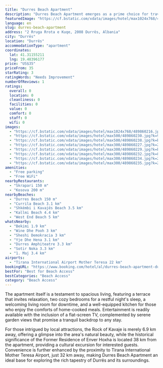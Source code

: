 ```yaml
---
title: "Durres Beach Apartment"
description: "Durres Beach Apartment emerges as a prime choice for travelers seeking comfort and convenience in Durrës, located just a short 600-meter stroll from the pristine Durres Beach and within a manageable distance of 38 km from the historic Skanderbeg Square."
featuredImage: "https://cf.bstatic.com/xdata/images/hotel/max1024x768/489860216.jpg?k=36e3ef108b208476d1a8956209145397f2cee9455e3671cdbfb6e50a06862956&o=&hp=1"
language: en
slug: durres-beach-apartment
address: "2 Rruga Rrota e Kuqe, 2008 Durrës, Albania"
city: "Durrës"
location: "Durrës"
accommodationType: "apartment"
coordinates:
  lat: 41.31155211
  lng: 19.48396177
price: "US$35"
priceFrom: 35
starRating: 3
ratingWords: "Needs Improvement"
numberOfReviews: 1
ratings:
  overall: 0
  location: 0
  cleanliness: 0
  facilities: 0
  value: 0
  comfort: 0
  staff: 0
  wifi: 0
images:
  - "https://cf.bstatic.com/xdata/images/hotel/max1024x768/489860216.jpg?k=36e3ef108b208476d1a8956209145397f2cee9455e3671cdbfb6e50a06862956&o=&hp=1"
  - "https://cf.bstatic.com/xdata/images/hotel/max500/489860230.jpg?k=9ecc9088784d5eb61089bbc711ba98365efb916b2f1aa70772d0b57d31738a8f&o=&hp=1"
  - "https://cf.bstatic.com/xdata/images/hotel/max500/489860238.jpg?k=b247c6896693ccb7ef5cf912e8bffaa1ee883bec897b854555b7a78de918d1a8&o=&hp=1"
  - "https://cf.bstatic.com/xdata/images/hotel/max300/489860227.jpg?k=2af6685da5c010e27adabd6e902a7993465d3f1a63bceb7a46a67d9d68079d14&o=&hp=1"
  - "https://cf.bstatic.com/xdata/images/hotel/max300/489860229.jpg?k=b17ede5fd4f088690b2a54789e75bf503f82c8d1bd273f435ee428f351d09257&o=&hp=1"
  - "https://cf.bstatic.com/xdata/images/hotel/max300/489860232.jpg?k=82652c16e23040db07d82975cb8a399a193c47265f5f985165587b8b844ca8a3&o=&hp=1"
  - "https://cf.bstatic.com/xdata/images/hotel/max300/489860234.jpg?k=2b3af26aadcc8f20eaba24f069d3d4839d38ecab4d90d0c5bfa222b4a491f7da&o=&hp=1"
  - "https://cf.bstatic.com/xdata/images/hotel/max300/489860235.jpg?k=256abbc6bf2559aa06f3f61925c00aa657fff4c75d8d4584fb971052086f3c88&o=&hp=1"
amenities:
  - "Free parking"
  - "Free WiFi"
nearbyRestaurants:
  - "Skrapari 150 m"
  - "Kosova 200 m"
nearbyBeaches:
  - "Durres Beach 150 m"
  - "Currila Beach 3.1 km"
  - "Shkëmbi i Kavajës Beach 3.5 km"
  - "Kallmi Beach 4.4 km"
  - "West End Beach 5 km"
whatsNearby:
  - "Bekimi 1.9 km"
  - "Wine Dhe Pooh 3 km"
  - "Sheshi Demokracia 3 km"
  - "Yje Dhe Hena 3.1 km"
  - "Durres Amphiteatre 3.3 km"
  - "Sotir Noka 3.3 km"
  - "1. Maj 3.4 km"
airports:
  - "Tirana International Airport Mother Teresa 22 km"
bookingURL: "https://www.booking.com/hotel/al/durres-beach-apartment-durres4.en-gb.html?aid=8035640"
bestFor: "Best for Beach Access"
bestCategories: "Beach Access"
category: "Beach Access"
---
```


The apartment itself is a testament to spacious living, featuring a terrace that invites relaxation, two cozy bedrooms for a restful night's sleep, a welcoming living room for downtime, and a well-equipped kitchen for those who enjoy the comforts of home-cooked meals. Entertainment is readily available with the inclusion of a flat-screen TV, complemented by serene garden views that promise a tranquil backdrop to any stay.

For those intrigued by local attractions, the Rock of Kavaje is merely 6.9 km away, offering a glimpse into the area's natural beauty, while the historical significance of the Former Residence of Enver Hoxha is located 38 km from the apartment, providing a cultural excursion for interested guests. Convenience is further enhanced by the proximity to Tirana International Mother Teresa Airport, just 32 km away, making Durres Beach Apartment an ideal base for exploring the rich tapestry of Durrës and its surroundings.